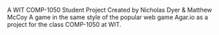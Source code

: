 A WIT COMP-1050 Student Project
Created by Nicholas Dyer & Matthew McCoy
A game in the same style of the popular web game Agar.io as a project for the class COMP-1050 at WIT.
